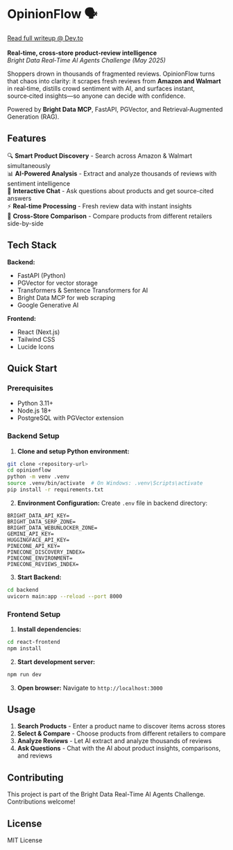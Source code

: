 # OpinionFlow 🗣️

<a href = "https://dev.to/shivanshsinghh/opinionflow-real-time-review-intelligence-with-bright-data-gemini-20-pinecone-2ec8">Read full writeup @ Dev.to</a><br><br>
**Real‑time, cross‑store product‑review intelligence**  
_Bright Data Real‑Time AI Agents Challenge (May 2025)_

Shoppers drown in thousands of fragmented reviews. OpinionFlow turns that chaos into clarity: it scrapes fresh reviews from **Amazon and Walmart** in real‑time, distills crowd sentiment with AI, and surfaces instant, source‑cited insights—so anyone can decide with confidence.

Powered by **Bright Data MCP**, FastAPI, PGVector, and Retrieval‑Augmented Generation (RAG).

## Features

🔍 **Smart Product Discovery** - Search across Amazon & Walmart simultaneously  
📊 **AI-Powered Analysis** - Extract and analyze thousands of reviews with sentiment intelligence  
💬 **Interactive Chat** - Ask questions about products and get source-cited answers  
⚡ **Real-time Processing** - Fresh review data with instant insights  
🔗 **Cross-Store Comparison** - Compare products from different retailers side-by-side

## Tech Stack

**Backend:**

- FastAPI (Python)
- PGVector for vector storage
- Transformers & Sentence Transformers for AI
- Bright Data MCP for web scraping
- Google Generative AI

**Frontend:**

- React (Next.js)
- Tailwind CSS
- Lucide Icons

## Quick Start

### Prerequisites

- Python 3.11+
- Node.js 18+
- PostgreSQL with PGVector extension

### Backend Setup

1. **Clone and setup Python environment:**

```bash
git clone <repository-url>
cd opinionflow
python -m venv .venv
source .venv/bin/activate  # On Windows: .venv\Scripts\activate
pip install -r requirements.txt
```

2. **Environment Configuration:**
   Create `.env` file in backend directory:

```env
BRIGHT_DATA_API_KEY=
BRIGHT_DATA_SERP_ZONE=
BRIGHT_DATA_WEBUNLOCKER_ZONE=
GEMINI_API_KEY=
HUGGINGFACE_API_KEY=
PINECONE_API_KEY=
PINECONE_DISCOVERY_INDEX=
PINECONE_ENVIRONMENT=
PINECONE_REVIEWS_INDEX=
```

3. **Start Backend:**

```bash
cd backend
uvicorn main:app --reload --port 8000
```

### Frontend Setup

1. **Install dependencies:**

```bash
cd react-frontend
npm install
```

2. **Start development server:**

```bash
npm run dev
```

3. **Open browser:**
   Navigate to `http://localhost:3000`

## Usage

1. **Search Products** - Enter a product name to discover items across stores
2. **Select & Compare** - Choose products from different retailers to compare
3. **Analyze Reviews** - Let AI extract and analyze thousands of reviews
4. **Ask Questions** - Chat with the AI about product insights, comparisons, and reviews

## Contributing

This project is part of the Bright Data Real-Time AI Agents Challenge. Contributions welcome!

## License

MIT License
